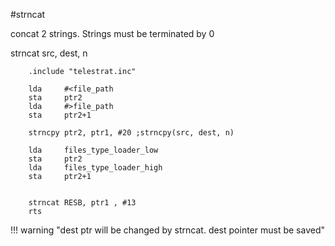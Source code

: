 
#strncat

concat 2 strings. Strings must be terminated by 0

strncat src, dest, n

```ca65
    .include "telestrat.inc"

    lda     #<file_path
    sta     ptr2
    lda     #>file_path
    sta     ptr2+1

    strncpy ptr2, ptr1, #20 ;strncpy(src, dest, n)

    lda     files_type_loader_low
    sta     ptr2
    lda     files_type_loader_high
    sta     ptr2+1


    strncat RESB, ptr1 , #13
    rts
```

!!! warning "dest ptr will be changed by strncat. dest pointer must be saved"
